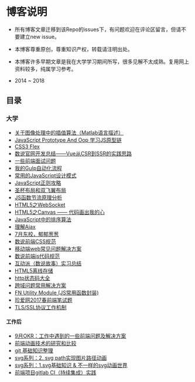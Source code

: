 # 博客说明

- 所有博客文章迁移到该Repo的issues下，有问题欢迎在评论区留言，但请不要建立new issue。

- 本博客尊重原创，尊重知识产权，转载请注明出处。

- 本博客许多早期文章是我在大学学习期间所写，很多见解不太成熟。复用网上资料较多，纯属学习参考。

- 2014 ~ 2018

## 目录

### 大学
- [关于图像处理中的插值算法（Matlab语言描述）](https://github.com/WarpPrism/Blog/issues/1)
- [JavaScript Prototype And Oop 学习JS原型链](https://github.com/WarpPrism/Blog/issues/2)
- [CSS3 Flex](https://github.com/WarpPrism/Blog/issues/3)
- [数说官网开发总结——Vue从CSR到SSR的实践思路](https://github.com/WarpPrism/Blog/issues/4)
- [一些前端面试问题](https://github.com/WarpPrism/Blog/issues/5)
- [我的Gulp自动化流程](https://github.com/WarpPrism/Blog/issues/6)
- [常用的JavaScript设计模式](https://github.com/WarpPrism/Blog/issues/7)
- [JavaScript正则攻略](https://github.com/WarpPrism/Blog/issues/8)
- [圣杯布局和双飞翼布局](https://github.com/WarpPrism/Blog/issues/9)
- [JS函数节流原理分析](https://github.com/WarpPrism/Blog/issues/10)
- [HTML5之WebSocket](https://github.com/WarpPrism/Blog/issues/11)
- [HTML5之Canvas —— 代码画出我的心](https://github.com/WarpPrism/Blog/issues/12)
- [JavaScript中的排序算法](https://github.com/WarpPrism/Blog/issues/13)
- [理解Ajax](https://github.com/WarpPrism/Blog/issues/14)
- [7月东校，郁郁葱葱](https://github.com/WarpPrism/Blog/issues/15)
- [数说前端CSS规范](https://github.com/WarpPrism/Blog/issues/16)
- [移动端web常见问题解决方案](https://github.com/WarpPrism/Blog/issues/17)
- [数说前端js代码规范](https://github.com/WarpPrism/Blog/issues/18)
- [互动派（数说故事）实习总结](https://github.com/WarpPrism/Blog/issues/19)
- [HTML5离线存储](https://github.com/WarpPrism/Blog/issues/20)
- [http状态码大全](https://github.com/WarpPrism/Blog/issues/21)
- [跨域问题常用解决方案](https://github.com/WarpPrism/Blog/issues/25)
- [FN Utility Module (JS常用函数封装) ](https://github.com/WarpPrism/Blog/issues/26)
- [珍爱网2017春前端笔试题](https://github.com/WarpPrism/Blog/issues/27)
- [TLS/SSL协议工作机制](https://github.com/WarpPrism/Blog/issues/28)

#### 工作后
- [9月OKR：工作中遇到的一些前端问题及解决方案](https://github.com/WarpPrism/Blog/issues/32)
- [前端动画技术的研究和比较](https://github.com/WarpPrism/Blog/issues/33)
- [git 基础知识整理](https://github.com/WarpPrism/Blog/issues/34)
- [svg系列：2. svg path实现图片路径动画](https://github.com/WarpPrism/Blog/issues/35)
- [svg系列：1.svg基础知识 & 不一样的svg动画世界](https://github.com/WarpPrism/Blog/issues/36)
- [前端项目gitlab CI（持续集成）实践](https://github.com/WarpPrism/Blog/issues/38)


